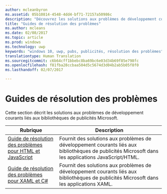 ```yaml
---
author: mcleanbyron
ms.assetid: 05b10814-4548-4dd4-bf71-72157a50986c
description: "Découvrez les solutions aux problèmes de développement courants liés aux bibliothèques de publicités Microsoft."
title: "Guides de résolution des problèmes"
ms.author: mcleans
ms.date: 02/08/2017
ms.topic: article
ms.prod: windows
ms.technology: uwp
keywords: "windows 10, uwp, pubs, publicités, résolution des problèmes"
translationtype: Human Translation
ms.sourcegitcommit: c6b64cff1bbebc8ba69bc6e03d34b69f85e798fc
ms.openlocfilehash: f81fba28ccbaa504d5c5674d3d04b2ab5b05f8f0
ms.lasthandoff: 02/07/2017

---
```


# <a name="troubleshooting-guides"></a>Guides de résolution des problèmes




Cette section décrit les solutions aux problèmes de développement courants liés aux bibliothèques de publicités Microsoft.

| Rubrique                                                                                                       | Description                 |
|-------------------------------------------------------------------------------------------------------------|-----------------------------|
| [Guide de résolution des problèmes pour HTML et JavaScript](html-and-javascript-troubleshooting-guide.md)  |  Fournit des solutions aux problèmes de développement courants liés aux bibliothèques de publicités Microsoft dans les applications JavaScript/HTML. |
| [Guide de résolution des problèmes pour XAML et C#](xaml-and-c-troubleshooting-guide.md)      |  Fournit des solutions aux problèmes de développement courants liés aux bibliothèques de publicités Microsoft dans les applications XAML.    |


 

 

